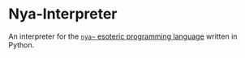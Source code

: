 # Nya-Interpreter

An interpreter for the [`nya~` esoteric programming language](https://esolangs.org/wiki/Nya~) written in Python.
